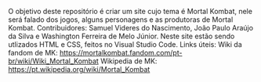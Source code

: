 O objetivo deste repositório é criar um site cujo tema é Mortal Kombat, nele será falado dos jogos, alguns personagens e as produtoras de Mortal Kombat.
Contribuidores: Samuel Videres do Nascimento, João Paulo Araújo da Silva e Washington Ferreira de Melo Júnior.
Neste site estão sendo utlizados HTML e CSS, feitos no Visual Studio Code.
Links úteis: 
Wiki da fandom de MK: https://mortalkombat.fandom.com/pt-br/wiki/Wiki_Mortal_Kombat
Wikipedia de MK:
https://pt.wikipedia.org/wiki/Mortal_Kombat
